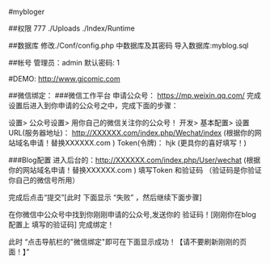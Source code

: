 #mybloger

##权限
777
./Uploads
./Index/Runtime

##数据库
修改./Conf/config.php
中数据库及其密码
导入数据库:myblog.sql

##帐号
管理员：admin
默认密码: 1


#DEMO:
http://www.gjcomic.com

##微信绑定：
###微信工作平台
申请公众号：
https://mp.weixin.qq.com/
完成设置后进入到你申请的公众号之中，完成下面的步骤：

设置>
     公众号设置>
     用你自己的微信关注你的公众号！
开发>
	基本配置>
	设置URL(服务器地址)： http://XXXXXX.com/index.php/Wechat/index (根据你的网站域名申请！替换XXXXXX.com )
	Token(令牌)： hjk  (更具你的喜好填写！)

###Blog配置
进入后台的：http://XXXXXX.com/index.php/User/wechat (根据你的网站域名申请！替换XXXXXX.com )
填写Token 和验证码 （验证码是你验证你自己的微信号所用）

完成后点击“提交”[此时 下面显示 “失败” ，然后继续下面步骤]

在你微信中公众号中找到你刚刚申请的公众号,发送你的 验证码！[刚刚你在blog配置上 填写的验证码]
完成绑定！

此时 “点击导航栏的"微信绑定"即可在下面显示成功！【请不要刷新刚刚的页面！】”




